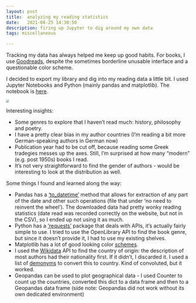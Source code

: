 ```yaml
---
layout: post
title:  analyzing my reading statistics
date:   2021-08-25 14:30:50
description: firing up Jupyter to dig around my own data
tags: miscellaneous

---
```


Tracking my data has always helped me keep up good habits. For books, I use [Goodreads](https://goodreads.com), despite the sometimes borderline unusable interface and a questionable color scheme.

I decided to export my library and dig into my reading data a little bit. I used Jupyter Notebooks and Python (mainly pandas and matplotlib). The notebook is [here](https://github.com/vss245/books-analysis/).

<img src="{{ site.baseurl }}/assets/img/dash.png" style="zoom:50%;">

Interesting insights:

- Some genres to explore that I haven’t read much: history, philosophy and poetry.
- I have a pretty clear bias in my author countries (I’m reading a bit more German-speaking authors in German now)
- Publication year had to be cut off, because reading some Greek tradegies messes up the axes. Still, I’m surprised at how many “modern” (e.g. post 1950s) books I read.
- It’s not very straightforward to find the gender of authors - would be interesting to look at the distribution as well. 

Some things I found and learned along the way:

- Pandas has a [‘to_datetime’](https://pandas.pydata.org/pandas-docs/stable/reference/api/pandas.to_datetime.html) method that allows for extraction of any part of the date and other such operations (file that under ‘no need to reinvent the wheel’). The downloaded data had pretty wonky reading statistics (date read was recorded correctly on the website, but not in the CSV), so I ended up not using it as much.
- Python has a [‘requests’](https://docs.python-requests.org/en/master/) package that deals with APIs, it’s actually fairly simple to use. I tried to use the OpenLibrary API to find the book genre, but since it doesn’t provide it, I had to use my existing shelves. 
- Matplotlib has a lot of good looking color [schemes](https://matplotlib.org/stable/tutorials/colors/colormaps.html).
- I used the [Wikidata](https://www.wikidata.org/wiki/Wikidata:Main_Page) API to find the country of origin: the description of most authors had their nationality first. If it didn’t, I discarded it. I used a list of [demonyms](https://github.com/knowitall/chunkedextractor/blob/master/src/main/resources/edu/knowitall/chunkedextractor/demonyms.csv) to convert this to country. Kind of convoluted, but it worked.
- Geopandas can be used to plot geographical data - I used Counter to count up the countries, converted this dict to a data frame and then to a Geopandas data frame (side note: Geopandas did not work without its own dedicated environment)

